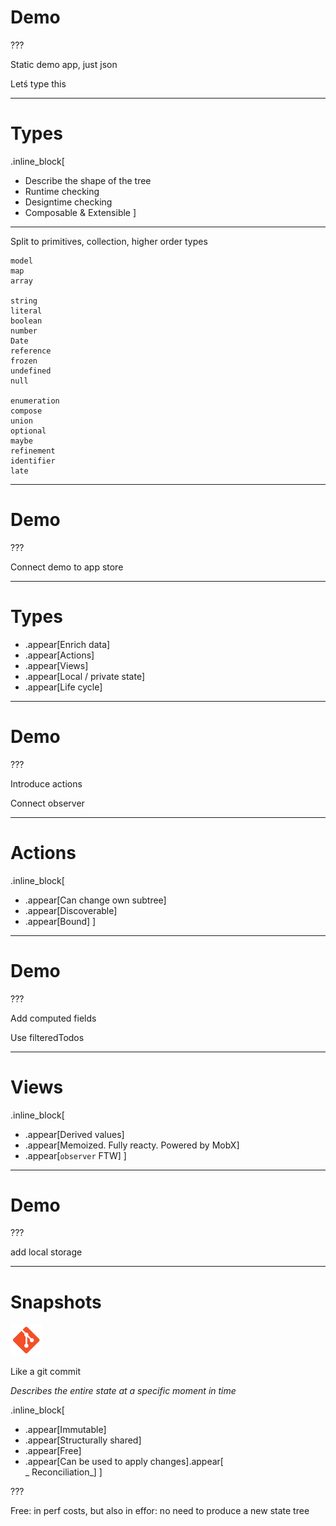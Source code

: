 # Demo

???

Static demo app, just json

Letś type this

---

# Types

.inline_block[
* Describe the shape of the tree
* Runtime checking
* Designtime checking
* Composable & Extensible
]

---

Split to primitives, collection, higher order types

```
model
map
array

string
literal
boolean
number
Date
reference
frozen
undefined
null

enumeration
compose
union
optional
maybe
refinement
identifier
late
```

---


# Demo

???

Connect demo to app store

---

# Types

* .appear[Enrich data]
* .appear[Actions]
* .appear[Views]
* .appear[Local / private state]
* .appear[Life cycle]

---

# Demo

???

Introduce actions

Connect observer

---

# Actions

.inline_block[
* .appear[Can change own subtree]
* .appear[Discoverable]
* .appear[Bound]
]

---

# Demo

???

Add computed fields


Use filteredTodos

---

# Views

.inline_block[
* .appear[Derived values]
* .appear[Memoized. Fully reacty. Powered by MobX]
* .appear[`observer` FTW]
]

---

# Demo

???

add local storage

---

# Snapshots

<img src="img/git.png" width="50" />

Like a git commit

_Describes the entire state at a specific moment in time_

.inline_block[
* .appear[Immutable]
* .appear[Structurally shared]
* .appear[Free]
* .appear[Can be used to apply changes].appear[<br/>_ Reconciliation_]
]

???

Free: in perf costs, but also in effor: no need to produce a new state tree
